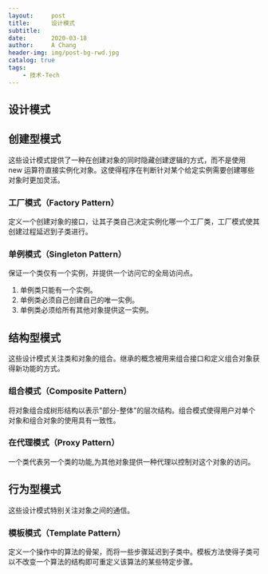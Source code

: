 ```yaml
---
layout:     post
title:      设计模式
subtitle:   
date:       2020-03-18
author:     A Chang
header-img: img/post-bg-rwd.jpg
catalog: true
tags:
    - 技术-Tech
---
```


## 设计模式

## 创建型模式
这些设计模式提供了一种在创建对象的同时隐藏创建逻辑的方式，而不是使用 new 运算符直接实例化对象。这使得程序在判断针对某个给定实例需要创建哪些对象时更加灵活。

### 工厂模式（Factory Pattern）
定义一个创建对象的接口，让其子类自己决定实例化哪一个工厂类，工厂模式使其创建过程延迟到子类进行。

### 单例模式（Singleton Pattern）
保证一个类仅有一个实例，并提供一个访问它的全局访问点。
1. 单例类只能有一个实例。
2. 单例类必须自己创建自己的唯一实例。
3. 单例类必须给所有其他对象提供这一实例。

## 结构型模式
这些设计模式关注类和对象的组合。继承的概念被用来组合接口和定义组合对象获得新功能的方式。

### 组合模式（Composite Pattern）
将对象组合成树形结构以表示"部分-整体"的层次结构。组合模式使得用户对单个对象和组合对象的使用具有一致性。

### 在代理模式（Proxy Pattern）
一个类代表另一个类的功能,为其他对象提供一种代理以控制对这个对象的访问。

## 行为型模式
这些设计模式特别关注对象之间的通信。

### 模板模式（Template Pattern）
定义一个操作中的算法的骨架，而将一些步骤延迟到子类中。模板方法使得子类可以不改变一个算法的结构即可重定义该算法的某些特定步骤。  